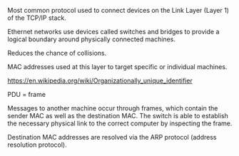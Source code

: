Most common protocol used to connect devices on the Link Layer (Layer 1) of the TCP/IP stack.

Ethernet networks use devices called switches and bridges to provide a logical boundary around physically connected machines.

Reduces the chance of collisions.

MAC addresses used at this layer to target specific or individual machines.

https://en.wikipedia.org/wiki/Organizationally_unique_identifier

PDU = frame

Messages to another machine occur through frames, which contain the sender MAC as well as the destination MAC. The switch is able to establish the necessary physical link to the correct computer by inspecting the frame.

Destination MAC addresses are resolved via the ARP protocol (address resolution protocol).
